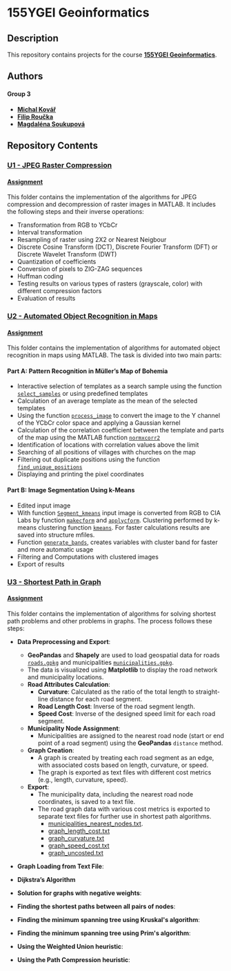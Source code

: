 # 155YGEI Geoinformatics

## Description
This repository contains projects for the course **[155YGEI Geoinformatics](https://geo.fsv.cvut.cz/gwiki/155YGEI_Geoinformatika)**.

## Authors
#### Group 3
- **[Michal Kovář](https://github.com/kovarmi9)**
- **[Filip Roučka](https://github.com/fifi1ous)**
- **[Magdaléna Soukupová](https://github.com/soukupovam)**

## Repository Contents

### [U1 - JPEG Raster Compression](https://github.com/kovarmi9/YGEI_sk3/tree/main/U1)
#### [Assignment](https://github.com/k155cvut/ygei/blob/main/cviceni/geoinf_cv1.pdf)
This folder contains the implementation of the algorithms for JPEG compression and decompression of raster images in MATLAB. It includes the following steps and their inverse operations:
- Transformation from RGB to YCbCr
- Interval transformation
- Resampling of raster using 2X2 or Nearest Neigbour 
- Discrete Cosine Transform (DCT), Discrete Fourier Transform (DFT) or Discrete Wavelet Transform (DWT)
- Quantization of coefficients
- Conversion of pixels to ZIG-ZAG sequences
- Huffman coding
- Testing results on various types of rasters (grayscale, color) with different compression factors
- Evaluation of results

### [U2 - Automated Object Recognition in Maps](https://github.com/kovarmi9/YGEI_sk3/tree/main/U2)
#### [Assignment](https://maps.fsv.cvut.cz/~cajthaml/ygei/YGEI_cv3.pdf)
This folder contains the implementation of algorithms for automated object recognition in maps using MATLAB. The task is divided into two main parts:
#### Part A: Pattern Recognition in Müller’s Map of Bohemia
  - Interactive selection of templates as a search sample using the function [`select_samples`](https://github.com/kovarmi9/YGEI_sk3/tree/main/U2/A/select_samples.m) or using predefined templates
  - Calculation of an average template as the mean of the selected templates
  - Using the function [`process_image`](https://github.com/kovarmi9/YGEI_sk3/tree/main/U2/A/process_image.m) to convert the image to the Y channel of the YCbCr color space and applying a Gaussian kernel
  - Calculation of the correlation coefficient between the template and parts of the map using the MATLAB function [`normxcorr2`](https://www.mathworks.com/help/images/ref/normxcorr2.html)
  - Identification of locations with correlation values above the limit
  - Searching of all positions of villages with churches on the map
  - Filtering out duplicate positions using the function [`find_unique_positions`](https://github.com/kovarmi9/YGEI_sk3/tree/main/U2/A/find_unique_positions.m)
  - Displaying and printing the pixel coordinates

#### Part B: Image Segmentation Using k-Means
  - Edited input image
  - With function [`Segment_kmeans`](https://github.com/kovarmi9/YGEI_sk3/blob/main/U2/B/Segment_kmeans.m) input image is converted from RGB to CIA Labs by function [`makecform`](https://www.mathworks.com/help/images/ref/makecform.html) and [`applycform`](https://www.mathworks.com/help/images/ref/applycform.html). Clustering performed by k-means clustering function [`kmeans`](https://github.com/kovarmi9/YGEI_sk3/blob/main/U2/B/Segment_kmeans.m). For faster calculations results are saved into structure mfiles.
  - Function [`generate_bands`](https://github.com/kovarmi9/YGEI_sk3/blob/main/U2/B/generate_bands.m), creates variables with cluster band for faster and more automatic usage
  - Filtering and Computations with clustered images
  - Export of results

### [U3 - Shortest Path in Graph](https://github.com/kovarmi9/YGEI_sk3/tree/main/U3)
#### [Assignment](https://github.com/k155cvut/ygei/blob/main/cviceni/geoinf_cv4.pdf)

This folder contains the implementation of algorithms for solving shortest path problems and other problems in graphs. The process follows these steps:

- **Data Preprocessing and Export**:
  - **GeoPandas** and **Shapely** are used to load geospatial data for roads [`roads.gpkg`](https://github.com/kovarmi9/YGEI_sk3/blob/main/U3/data/roads.gpkg) and municipalities [`municipalities.gpkg`](https://github.com/kovarmi9/YGEI_sk3/blob/main/U3/data/municipalities.gpkg).
  - The data is visualized using **Matplotlib** to display the road network and municipality locations.
  - **Road Attributes Calculation**:
    - **Curvature**: Calculated as the ratio of the total length to straight-line distance for each road segment.
    - **Road Length Cost**: Inverse of the road segment length.
    - **Speed Cost**: Inverse of the designed speed limit for each road segment.
  - **Municipality Node Assignment**:
    - Municipalities are assigned to the nearest road node (start or end point of a road segment) using the **GeoPandas** `distance` method.
  - **Graph Creation**:
    - A graph is created by treating each road segment as an edge, with associated costs based on length, curvature, or speed.
    - The graph is exported as text files with different cost metrics (e.g., length, curvature, speed).
  - **Export**:
    - The municipality data, including the nearest road node coordinates, is saved to a text file.
    - The road graph data with various cost metrics is exported to separate text files for further use in shortest path algorithms.
       - [municipalities_nearest_nodes.txt](https://github.com/kovarmi9/YGEI_sk3/tree/main/U3/data/municipalities_nearest_nodes.txt).
       - [graph_length_cost.txt](https://github.com/kovarmi9/YGEI_sk3/tree/main/U3/data/graph_length_cost.txt)
       - [graph_curvature.txt](https://github.com/kovarmi9/YGEI_sk3/tree/main/U3/data/graph_curvature.txt)
       - [graph_speed_cost.txt](https://github.com/kovarmi9/YGEI_sk3/tree/main/U3/data/graph_speed_cost.txt)
       - [graph_uncosted.txt](https://github.com/kovarmi9/YGEI_sk3/tree/main/U3/data/graph_uncosted.txt)

- **Graph Loading from Text File**:

- **Dijkstra’s Algorithm**  
- **Solution for graphs with negative weights**:
- **Finding the shortest paths between all pairs of nodes**:
- **Finding the minimum spanning tree using Kruskal's algorithm**:
- **Finding the minimum spanning tree using Prim's algorithm**:
- **Using the Weighted Union heuristic**:
- **Using the Path Compression heuristic**:
